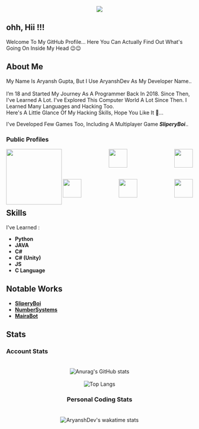 <div align = center><img src= https://user-images.githubusercontent.com/57456859/151007213-4a6bbc7d-3322-4251-a91f-819e23344a3c.jpg></div>

## ohh, Hii !!!

Welcome To My GitHub Profile... Here You Can Actually Find Out What's Going On Inside My Head 😉😉

## About Me

My Name Is Aryansh Gupta, But I Use AryanshDev As My Developer Name..<br><br>
I’m 18 and Started My Journey As A Programmer Back In 2018. Since Then, I've Learned A Lot. I've Explored This Computer World A Lot Since Then. I Learned Many Languages and Hacking Too.<br>
Here's A Little Glance Of My Hacking Skills, Hope You Like It 🤠...

I've Developed Few Games Too, Including A Multiplayer Game ***SliperyBoi***..
### Public Profiles
<div>
<a href = https://github.com/aryanshdev><img align = left width = 150 height = 150 src=https://user-images.githubusercontent.com/57456859/151009311-5df1b068-0435-4ec3-b2b1-e0d01231e600.png></a>
   <a href = https://developers.google.com/profile/u/aryanshdev><img align = right width = 50 height = 50 src=https://user-images.githubusercontent.com/57456859/151010542-03d54696-1ee7-40f8-be69-01c1302ebe3b.png></a>

 <div align=center><a href ='https://play.google.com/store/apps/dev?id=4721546957821009216' ><img width = 50 height = 50 src=https://user-images.githubusercontent.com/57456859/151030295-723e88b4-0e1f-49c1-9f8c-9af4b53f445b.png></a></div><br>

   <a href = https://aryanshdev.itch.io><img align = left width = 50 height = 50 src=https://user-images.githubusercontent.com/57456859/151011747-43d2f3f8-689c-43f3-b05e-6bea35de7b63.png></a>
 <a href = https://twitter.com/aryanshdevyt><img align = right width = 50 height = 50 src=https://user-images.githubusercontent.com/57456859/151028390-305d9dbb-5ee2-4bb4-8e62-2e3f502f45d8.png></a>
 <div align=center>  <a href = https://instagram.com/__aryansh. _><img width = 50 height = 50 src=https://user-images.githubusercontent.com/57456859/151009961-0730411a-5b66-4abf-86da-ffb104aadc6c.png></a></div>
  </div>

## Skills

I've Learned :
- **Python**
- **JAVA**
- **C#**
- **C# (Unity)**
- **JS**
- **C Language**


## Notable Works

- **[SliperyBoi](https://play.google.com/store/apps/details?id=com.CPLLabs.SliperyBo)**
- **[NumberSystems](https://pypi.org/project/numbersystems/)**
- **[MairaBot]()**


## Stats
### Account Stats<br><br>
<div align=center>

![Anurag's GitHub stats](https://github-readme-stats.vercel.app/api?username=aryanshdev&show_icons=true&theme=tokyonight)<br><br>
![Top Langs](https://github-readme-stats.vercel.app/api/top-langs/?username=aryanshdev)
<br>
### Personal Coding Stats<br><br>
![AryanshDev's wakatime stats](https://github-readme-stats.vercel.app/api/wakatime?username=aryanshdev)
</div>
